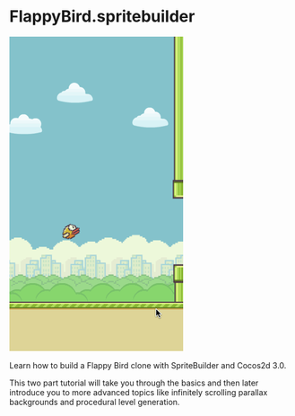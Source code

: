 FlappyBird.spritebuilder
=======================

![image](GamePreview.gif)

Learn how to build a Flappy Bird clone with SpriteBuilder and Cocos2d 3.0.

This two part tutorial will take you through the basics and then later introduce you 
to more advanced topics like infinitely scrolling parallax backgrounds and procedural 
level generation.
